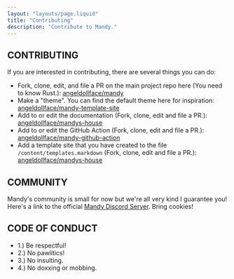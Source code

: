 ```yaml
---
layout: "layouts/page.liquid"
title: "Contributing"
description: "Contribute to Mandy."
---
```


## CONTRIBUTING

If you are interested in contributing, there are several things you can do:

- Fork, clone, edit, and file a PR on the main project repo here (You need to know Rust.): [angeldollface/mandy](https://github.com/angeldollface/mandy)
- Make a "theme". You can find the default theme here for inspiration: [angeldollface/mandy-template-site](https://github.com/angeldollface/mandy-template-site)
- Add to or edit the documentation (Fork, clone, edit and file a PR.): [angeldollface/mandys-house](https://github.com/angeldollface/mandys-house)
- Add to or edit the GitHub Action (Fork, clone, edit and file a PR.): [angeldollface/mandy-github-action](https://github.com/angeldollface/mandy-github-action)
- Add a template site that you have created to the file `/content/templates.markdown` (Fork, clone, edit and file a PR.): [angeldollface/mandys-house](https://github.com/angeldollface/mandys-house)

## COMMUNITY

Mandy's community is small for now but we're all very kind I guarantee you!
Here's a link to the official [Mandy Discord Server](https://discord.gg/PuEuAEk7BA). Bring cookies!

## CODE OF CONDUCT

- 1.) Be respectful!
- 2.) No pawlitics!
- 3.) No insulting.
- 4.) No doxxing or mobbing.
